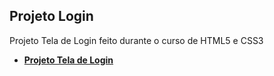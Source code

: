 ## Projeto Login
Projeto Tela de Login feito durante o curso de HTML5 e CSS3
- **[Projeto Tela de Login](https://vatrinux.github.io/projeto-login)**